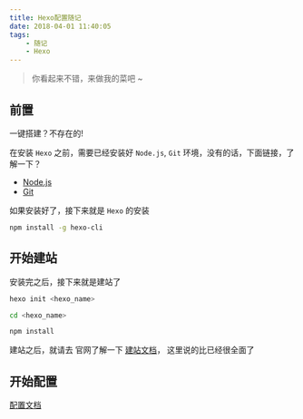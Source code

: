 ```yaml
---
title: Hexo配置随记
date: 2018-04-01 11:40:05
tags:
    - 随记
    - Hexo
---
```


> 你看起来不错，来做我的菜吧 ~

<!-- more -->

## 前置

一键搭建？不存在的!

在安装 `Hexo` 之前，需要已经安装好 `Node.js`, `Git` 环境，没有的话，下面链接，了解一下？

- [Node.js](https://nodejs.org/en/)
- [Git](https://git-scm.com/)

如果安装好了，接下来就是 `Hexo` 的安装

```bash
npm install -g hexo-cli
```

## 开始建站

安装完之后，接下来就是建站了

```bash
hexo init <hexo_name>

cd <hexo_name>

npm install

```

建站之后，就请去 官网了解一下 [建站文档](https://hexo.io/zh-cn/docs/setup.html)， 这里说的比已经很全面了

## 开始配置

[配置文档](https://hexo.io/zh-cn/docs/configuration.html)
